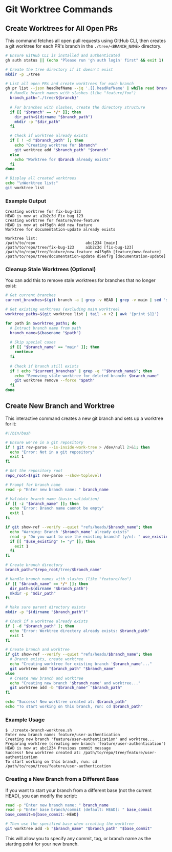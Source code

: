 # Git Worktree Commands

## Create Worktrees for All Open PRs

This command fetches all open pull requests using GitHub CLI, then creates a git worktree for each PR's branch in the `./tree/<BRANCH_NAME>` directory.

```bash
# Ensure GitHub CLI is installed and authenticated
gh auth status || (echo "Please run 'gh auth login' first" && exit 1)

# Create the tree directory if it doesn't exist
mkdir -p ./tree

# List all open PRs and create worktrees for each branch
gh pr list --json headRefName --jq '.[].headRefName' | while read branch; do
  # Handle branch names with slashes (like "feature/foo")
  branch_path="./tree/${branch}"
  
  # For branches with slashes, create the directory structure
  if [[ "$branch" == */* ]]; then
    dir_path=$(dirname "$branch_path")
    mkdir -p "$dir_path"
  fi

  # Check if worktree already exists
  if [ ! -d "$branch_path" ]; then
    echo "Creating worktree for $branch"
    git worktree add "$branch_path" "$branch"
  else
    echo "Worktree for $branch already exists"
  fi
done

# Display all created worktrees
echo "\nWorktree list:"
git worktree list
```

### Example Output

```
Creating worktree for fix-bug-123
HEAD is now at a1b2c3d Fix bug 123
Creating worktree for feature/new-feature
HEAD is now at e4f5g6h Add new feature
Worktree for documentation-update already exists

Worktree list:
/path/to/repo                      abc1234 [main]
/path/to/repo/tree/fix-bug-123     a1b2c3d [fix-bug-123]
/path/to/repo/tree/feature/new-feature e4f5g6h [feature/new-feature]
/path/to/repo/tree/documentation-update d5e6f7g [documentation-update]
```

### Cleanup Stale Worktrees (Optional)

You can add this to remove stale worktrees for branches that no longer exist:

```bash
# Get current branches
current_branches=$(git branch -a | grep -v HEAD | grep -v main | sed 's/^[ *]*//' | sed 's|remotes/origin/||' | sort | uniq)

# Get existing worktrees (excluding main worktree)
worktree_paths=$(git worktree list | tail -n +2 | awk '{print $1}')

for path in $worktree_paths; do
  # Extract branch name from path
  branch_name=$(basename "$path")
  
  # Skip special cases
  if [[ "$branch_name" == "main" ]]; then
    continue
  fi
  
  # Check if branch still exists
  if ! echo "$current_branches" | grep -q "^$branch_name$"; then
    echo "Removing stale worktree for deleted branch: $branch_name"
    git worktree remove --force "$path"
  fi
done
```

## Create New Branch and Worktree

This interactive command creates a new git branch and sets up a worktree for it:

```bash
#!/bin/bash

# Ensure we're in a git repository
if ! git rev-parse --is-inside-work-tree > /dev/null 2>&1; then
  echo "Error: Not in a git repository"
  exit 1
fi

# Get the repository root
repo_root=$(git rev-parse --show-toplevel)

# Prompt for branch name
read -p "Enter new branch name: " branch_name

# Validate branch name (basic validation)
if [[ -z "$branch_name" ]]; then
  echo "Error: Branch name cannot be empty"
  exit 1
fi

if git show-ref --verify --quiet "refs/heads/$branch_name"; then
  echo "Warning: Branch '$branch_name' already exists"
  read -p "Do you want to use the existing branch? (y/n): " use_existing
  if [[ "$use_existing" != "y" ]]; then
    exit 1
  fi
fi

# Create branch directory
branch_path="$repo_root/tree/$branch_name"

# Handle branch names with slashes (like "feature/foo")
if [[ "$branch_name" == */* ]]; then
  dir_path=$(dirname "$branch_path")
  mkdir -p "$dir_path"
fi

# Make sure parent directory exists
mkdir -p "$(dirname "$branch_path")"

# Check if a worktree already exists
if [ -d "$branch_path" ]; then
  echo "Error: Worktree directory already exists: $branch_path"
  exit 1
fi

# Create branch and worktree
if git show-ref --verify --quiet "refs/heads/$branch_name"; then
  # Branch exists, create worktree
  echo "Creating worktree for existing branch '$branch_name'..."
  git worktree add "$branch_path" "$branch_name"
else
  # Create new branch and worktree
  echo "Creating new branch '$branch_name' and worktree..."
  git worktree add -b "$branch_name" "$branch_path"
fi

echo "Success! New worktree created at: $branch_path"
echo "To start working on this branch, run: cd $branch_path"
```

### Example Usage

```
$ ./create-branch-worktree.sh
Enter new branch name: feature/user-authentication
Creating new branch 'feature/user-authentication' and worktree...
Preparing worktree (creating new branch 'feature/user-authentication')
HEAD is now at abc1234 Previous commit message
Success! New worktree created at: /path/to/repo/tree/feature/user-authentication
To start working on this branch, run: cd /path/to/repo/tree/feature/user-authentication
```

### Creating a New Branch from a Different Base

If you want to start your branch from a different base (not the current HEAD), you can modify the script:

```bash
read -p "Enter new branch name: " branch_name
read -p "Enter base branch/commit (default: HEAD): " base_commit
base_commit=${base_commit:-HEAD}

# Then use the specified base when creating the worktree
git worktree add -b "$branch_name" "$branch_path" "$base_commit"
```

This will allow you to specify any commit, tag, or branch name as the starting point for your new branch.